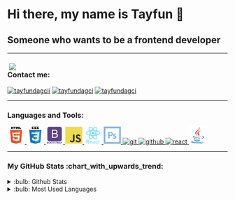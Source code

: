 # Hi there, my name is Tayfun 👋

## Someone who wants to be a frontend developer
---
<div>
  <img src="https://thumbs.gfycat.com/HastyAntiqueBetafish-max-1mb.gif" width="500px" align="right">
<h3 align="left">Contact me:</h3>
<p align="left">
<a href="https://twitter.com/tayfundagcii" target="blank"><img align="center" src="https://raw.githubusercontent.com/rahuldkjain/github-profile-readme-generator/master/src/images/icons/Social/twitter.svg" alt="tayfundagcii" height="30" width="40" /></a>
<a href="https://linkedin.com/in/tayfundagci" target="blank"><img align="center" src="https://raw.githubusercontent.com/rahuldkjain/github-profile-readme-generator/master/src/images/icons/Social/linked-in-alt.svg" alt="tayfundagci" height="30" width="40" /></a>
<a href="https://instagram.com/tayfundagci" target="blank"><img align="center" src="https://raw.githubusercontent.com/rahuldkjain/github-profile-readme-generator/master/src/images/icons/Social/instagram.svg" alt="tayfundagci" height="30" width="40" /></a>
</p>
  
  ---

<h3 align="left">Languages and Tools:</h3>
<p align="left">  <a href="https://www.w3.org/html/" target="_blank"> <img src="https://raw.githubusercontent.com/devicons/devicon/master/icons/html5/html5-original-wordmark.svg" alt="html5" width="40" height="40"/> </a><a href="https://www.w3schools.com/css/" target="_blank"> <img src="https://raw.githubusercontent.com/devicons/devicon/master/icons/css3/css3-original-wordmark.svg" alt="css3" width="40" height="40"/> </a> <a href="https://getbootstrap.com" target="_blank"> <img src="https://raw.githubusercontent.com/devicons/devicon/master/icons/bootstrap/bootstrap-plain-wordmark.svg" alt="bootstrap" width="40" height="40"/> </a> <a href="https://developer.mozilla.org/en-US/docs/Web/JavaScript" target="_blank"> <img src="https://raw.githubusercontent.com/devicons/devicon/master/icons/javascript/javascript-original.svg" alt="javascript" width="40" height="40"/> </a> <a href="https://reactjs.org/" target="_blank" rel="noreferrer"> <img src="https://raw.githubusercontent.com/devicons/devicon/master/icons/react/react-original-wordmark.svg" alt="react" width="40" height="40"/> </a> <a href="https://www.photoshop.com/en" target="_blank"> <img src="https://raw.githubusercontent.com/devicons/devicon/master/icons/photoshop/photoshop-line.svg" alt="photoshop" width="40" height="40"/> </a><a href="https://git-scm.com/" target="_blank"> <img src="https://www.vectorlogo.zone/logos/git-scm/git-scm-icon.svg" alt="git" width="40" height="40"/> </a>   <a href="https://github.com" target="_blank"> <img src="https://raw.githubusercontent.com/rahulbanerjee26/githubAboutMeGenerator/main/icons/github.svg" alt="github" width="40" height="40"/> <a href="https://developer.android.com/studio?gclid=Cj0KCQiA5OuNBhCRARIsACgaiqWRwVBfFvDV2CI_lvz4rrPa0jhDGWTDrPYr1WQhALhMroh6ACFmorQaAikTEALw_wcB&gclsrc=aw.ds" target="_blank" rel="noreferrer"> <img src="https://images.sftcdn.net/images/t_app-logo-xl,f_auto/p/3d8f8d37-c8b4-42df-a286-1a6df9eb7802/275790263/android-studio-logo.png" alt="react" width="40" height="40"/> </a> <a href="https://www.java.com" target="_blank" rel="noreferrer"> <img src="https://raw.githubusercontent.com/devicons/devicon/master/icons/java/java-original.svg" alt="java" width="40" height="40"/> </a> </p>
</div>

---

<h3>My GitHub Stats :chart_with_upwards_trend:</h3>
<p align="center"><details>
<summary>:bulb: Github Stats</summary>
<img src="https://github-readme-stats.vercel.app/api?username=tayfundagci&theme=tokyonight" >
</details>

<details>
<summary>:bulb: Most Used Languages</summary>
<img src="https://github-readme-stats.vercel.app/api/top-langs/?username=tayfundagci&langs_count=10&theme=tokyonight&layout=compact" alt="tayfundagci :: Top Langs" />
</details></p>



